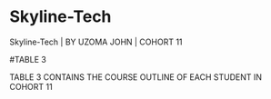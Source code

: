 # Skyline-Tech
Skyline-Tech | BY UZOMA JOHN | COHORT 11

#TABLE 3

TABLE 3 CONTAINS THE COURSE OUTLINE OF EACH STUDENT IN COHORT 11
